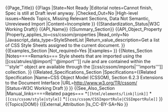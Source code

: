 {{Page_Title}}
{{Flags
|State=Not Ready
|Editorial notes=Cannot finish, Spec is still at Draft level anyway.
|Checked_Out=No
|High-level issues=Needs Topics, Missing Relevant Sections, Data Not Semantic, Unreviewed Import
|Content=Incomplete
}}
{{Standardization_Status|W3C Working Draft}}
{{API_Name}}
{{Summary_Section}}
{{API_Object_Property
|Property_applies_to=css/cssom/properties
|Read_only=No
|Javascript_data_type=StyleSheetList
|Return_value_description=Get a list of CSS Style Sheets assigned to the current document.
}}
{{Examples_Section
|Not_required=Yes
|Examples=
}}
{{Notes_Section
|Notes====Remarks===
Style sheets that are imported using the [[css/atrules/@import|'''@import''']] rule and are contained within the '''style''' object are available through the [[css/cssom/imports|'''imports''']] collection.
}}
{{Related_Specifications_Section
|Specifications={{Related Specification
|Name=CSS Object Model (CSSOM), Section 6.2.3 Extensions to the Document Interface
|URL=http://www.w3.org/TR/cssom/
|Status=W3C Working Draft
}}
}}
{{See_Also_Section
|Manual_links====Related pages===
*<code>[[html/elements/link|link]]</code>
*<code>[[css/cssom/style|style]]</code>
*<code>[[css/cssom/CSSImportRule|CSSImportRule]]</code>
}}
{{Topics|DOM}}
{{External_Attribution
|Is_CC-BY-SA=No
}}